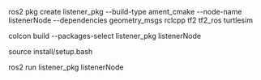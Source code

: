 



ros2 pkg create listener_pkg --build-type ament_cmake --node-name listenerNode --dependencies geometry_msgs rclcpp tf2 tf2_ros turtlesim



colcon build --packages-select listener_pkg listenerNode




source install/setup.bash

ros2 run listener_pkg listenerNode









